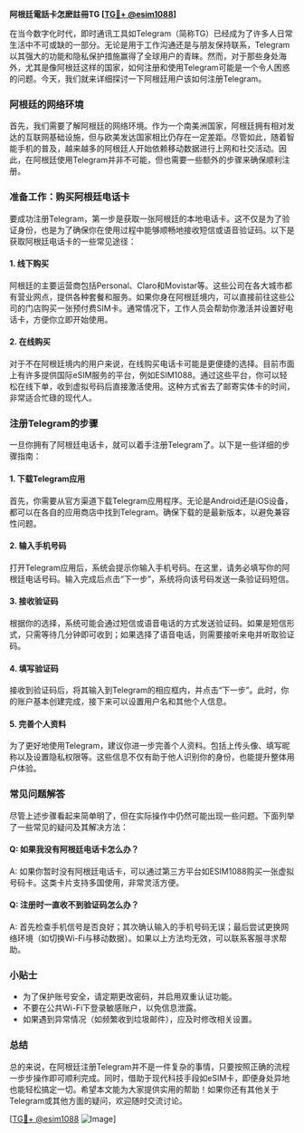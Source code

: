 **阿根廷電話卡怎麽註冊TG [[TG💪+ @esim1088](https://t.me/s/esim1088)]**

在当今数字化时代，即时通讯工具如Telegram（简称TG）已经成为了许多人日常生活中不可或缺的一部分。无论是用于工作沟通还是与朋友保持联系，Telegram以其强大的功能和隐私保护措施赢得了全球用户的青睐。然而，对于那些身处海外，尤其是像阿根廷这样的国家，如何注册和使用Telegram可能是一个令人困惑的问题。今天，我们就来详细探讨一下阿根廷用户该如何注册Telegram。

### 阿根廷的网络环境

首先，我们需要了解阿根廷的网络环境。作为一个南美洲国家，阿根廷拥有相对发达的互联网基础设施，但与欧美发达国家相比仍存在一定差距。尽管如此，随着智能手机的普及，越来越多的阿根廷人开始依赖移动数据进行上网和社交活动。因此，在阿根廷使用Telegram并非不可能，但也需要一些额外的步骤来确保顺利注册。

### 准备工作：购买阿根廷电话卡

要成功注册Telegram，第一步是获取一张阿根廷的本地电话卡。这不仅是为了验证身份，也是为了确保你在使用过程中能够顺畅地接收短信或语音验证码。以下是获取阿根廷电话卡的一些常见途径：

#### 1. 线下购买

阿根廷的主要运营商包括Personal、Claro和Movistar等。这些公司在各大城市都有营业网点，提供各种套餐和服务。如果你身在阿根廷境内，可以直接前往这些公司的门店购买一张预付费SIM卡。通常情况下，工作人员会帮助你激活并设置好电话卡，方便你立即开始使用。

#### 2. 在线购买

对于不在阿根廷境内的用户来说，在线购买电话卡可能是更便捷的选择。目前市面上有许多提供国际eSIM服务的平台，例如ESIM1088。通过这些平台，你可以轻松在线下单，收到虚拟号码后直接激活使用。这种方式省去了邮寄实体卡的时间，非常适合忙碌的现代人。

### 注册Telegram的步骤

一旦你拥有了阿根廷电话卡，就可以着手注册Telegram了。以下是一些详细的步骤指南：

#### 1. 下载Telegram应用

首先，你需要从官方渠道下载Telegram应用程序。无论是Android还是iOS设备，都可以在各自的应用商店中找到Telegram。确保下载的是最新版本，以避免兼容性问题。

#### 2. 输入手机号码

打开Telegram应用后，系统会提示你输入手机号码。在这里，请务必填写你的阿根廷电话号码。输入完成后点击“下一步”，系统将向该号码发送一条验证码短信。

#### 3. 接收验证码

根据你的选择，系统可能会通过短信或语音电话的方式发送验证码。如果是短信形式，只需等待几分钟即可收到；如果选择了语音电话，则需要接听来电并听取验证码。

#### 4. 填写验证码

接收到验证码后，将其输入到Telegram的相应框内，并点击“下一步”。此时，你的账户基本创建完成，接下来可以设置用户名和其他个人信息。

#### 5. 完善个人资料

为了更好地使用Telegram，建议你进一步完善个人资料。包括上传头像、填写昵称以及设置隐私权限等。这些信息不仅有助于他人识别你的身份，也能提升整体用户体验。

### 常见问题解答

尽管上述步骤看起来简单明了，但在实际操作中仍然可能出现一些问题。下面列举了一些常见的疑问及其解决方法：

#### Q: 如果我没有阿根廷电话卡怎么办？
A: 如果你暂时没有阿根廷电话卡，可以通过第三方平台如ESIM1088购买一张虚拟号码卡。这类卡片支持多国使用，非常灵活方便。

#### Q: 注册时一直收不到验证码怎么办？
A: 首先检查手机信号是否良好；其次确认输入的手机号码无误；最后尝试更换网络环境（如切换Wi-Fi与移动数据）。如果以上方法均无效，可以联系客服寻求帮助。

### 小贴士

- 为了保护账号安全，请定期更改密码，并启用双重认证功能。
- 不要在公共Wi-Fi下登录敏感账户，以免信息泄露。
- 如果遇到异常情况（如频繁收到垃圾邮件），应及时修改相关设置。

### 总结

总的来说，在阿根廷注册Telegram并不是一件复杂的事情，只要按照正确的流程一步步操作即可顺利完成。同时，借助于现代科技手段如eSIM卡，即便身处异地也能轻松搞定一切。希望本文能为大家提供实用的帮助！如果你还有其他关于Telegram或其他方面的疑问，欢迎随时交流讨论。

[[TG💪+ @esim1088](https://t.me/s/esim1088) ![Image](https://i.postimg.cc/4NQfJmqS/Snipaste-2025-05-13-00-14-12.png)]
